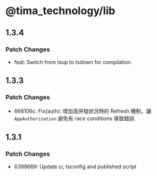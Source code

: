 # @tima_technology/lib

## 1.3.4

### Patch Changes

- feat: Switch from tsup to tsdown for compilation

## 1.3.3

### Patch Changes

- 668106c: Fix(auth): 增加高併發狀況時的 Refresh 機制，讓 `AppAuthorization` 避免有 race conditions 導致錯誤.

## 1.3.1

### Patch Changes

- 6399669: Update ci, tsconfig and published script
